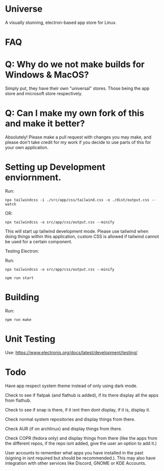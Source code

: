 # Universe

A visually stunning, electron-based app store for Linux.

# FAQ

# Q: Why do we not make builds for Windows & MacOS?

Simply put, they have their own "universal" stores. Those being the app store and microsoft store respectively.

# Q: Can I make my own fork of this and make it better?

Absolutely! Please make a pull request with changes you may make, and please don't take credit for my work if you decide to use parts of this for your own application.

# Setting up Development enviornment.

Run:

```
npx tailwindcss -i ./src/app/css/tailwind.css -o ./dist/output.css --watch
```
OR:
```
npx tailwindcss -o src/app/css/output.css --minify
```

This will start up tailwind development mode. Please use tailwind when doing things within this application, custom CSS is allowed if tailwind cannot be used for a certain component.

Testing Electron:

Run:
```
npx tailwindcss -o src/app/css/output.css --minify
```

```
npm run start
```

# Building

Run:

```
npm run make
```

# Unit Testing

Use: https://www.electronjs.org/docs/latest/development/testing/

# Todo

Have app respect system theme instead of only using dark mode.

Check to see if flatpak (and flathub is added), if its there display all the apps from flathub.

Check to see if snap is there, if it isnt then dont display, if it is, display it.

Check normal system repositories and display things from there.

Check AUR (if on archlinux) and display things from there.

Check COPR (fedora only) and display things from there (like the apps from the different repos, if the repo isnt added, give the user an option to add it.)

User accounts to remember what apps you have installed in the past (signing in isnt required but should be recommended.). This may also have integration with other services like Discord, GNOME or KDE Accounts.
